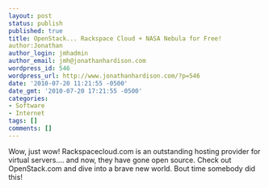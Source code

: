 ```yaml
---
layout: post
status: publish
published: true
title: OpenStack... Rackspace Cloud + NASA Nebula for Free!
author:Jonathan
author_login: jmhadmin
author_email: jmh@jonathanhardison.com
wordpress_id: 546
wordpress_url: http://www.jonathanhardison.com/?p=546
date: '2010-07-20 11:21:55 -0500'
date_gmt: '2010-07-20 17:21:55 -0500'
categories:
- Software
- Internet
tags: []
comments: []
---
```

Wow, just wow!
Rackspacecloud.com is an outstanding hosting provider for virtual servers.... and now, they have gone open source.
Check out OpenStack.com and dive into a brave new world. Bout time somebody did this!
